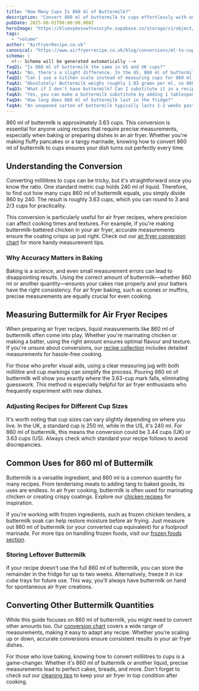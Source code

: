 ```yaml
---
title: "How Many Cups Is 860 ml of Buttermilk?"
description: "Convert 860 ml of buttermilk to cups effortlessly with our simple guide. Perfect for baking and air fryer recipes!"
pubDate: 2025-08-01T00:00:00.000Z
heroImage: "https://klueoymssxwfnxsvcyhv.supabase.co/storage/v1/object/public/Shmucket/how-many-cups-is-860-ml-of-buttermilk.webp"
tags:
  - "volume"
author: "AirFryerRecipe.co.uk"
canonical: "https://www.airfryerrecipe.co.uk/blog/conversions/ml-to-cups/how-many-cups-is-860-ml-of-buttermilk"
schema: |
  <!-- Schema will be generated automatically -->
faqQ1: "Is 860 ml of buttermilk the same in US and UK cups?"
faqA1: "No, there's a slight difference. In the US, 860 ml of buttermilk equals about 3.63 cups (240 ml per cup), while in the UK, it's roughly 3.44 cups (250 ml per cup). Always check which measurement standard your recipe uses to ensure accuracy."
faqQ2: "Can I use a kitchen scale instead of measuring cups for 860 ml of buttermilk?"
faqA2: "Absolutely! Buttermilk weighs roughly 1.03 grams per ml, so 860 ml would be about 886 grams. Using a kitchen scale can be more precise than measuring cups, especially for baking. Just ensure your scale measures in grams for the best results."
faqQ3: "What if I don't have buttermilk? Can I substitute it in a recipe calling for 860 ml?"
faqA3: "Yes, you can make a buttermilk substitute by adding 1 tablespoon of lemon juice or vinegar to every 240 ml of regular milk. For 860 ml, you'd need about 3.5 tablespoons of acid mixed with enough milk to reach the total volume. Let it sit for 5-10 minutes before using."
faqQ4: "How long does 860 ml of buttermilk last in the fridge?"
faqA4: "An unopened carton of buttermilk typically lasts 1-2 weeks past its sell-by date in the fridge. Once opened, use it within 7-10 days. If you can't use it all, freeze portions in ice cube trays for future recipes."
---
```

<p>860 ml of buttermilk is approximately 3.63 cups. This conversion is essential for anyone using recipes that require precise measurements, especially when baking or preparing dishes in an air fryer. Whether you're making fluffy pancakes or a tangy marinade, knowing how to convert 860 ml of buttermilk to cups ensures your dish turns out perfectly every time.</p>  

<h2>Understanding the Conversion</h2>  
<p>Converting millilitres to cups can be tricky, but it's straightforward once you know the ratio. One standard metric cup holds 240 ml of liquid. Therefore, to find out how many cups 860 ml of buttermilk equals, you simply divide 860 by 240. The result is roughly 3.63 cups, which you can round to 3 and 2/3 cups for practicality.</p>  

<p>This conversion is particularly useful for air fryer recipes, where precision can affect cooking times and textures. For example, if you're making buttermilk-battered chicken in your air fryer, accurate measurements ensure the coating crisps up just right. Check out our <a href=https://www.airfryerrecipe.co.uk/air-fryer-conversion-chart>air fryer conversion chart</a> for more handy measurement tips.</p>  

<h3>Why Accuracy Matters in Baking</h3>  
<p>Baking is a science, and even small measurement errors can lead to disappointing results. Using the correct amount of buttermilk—whether 860 ml or another quantity—ensures your cakes rise properly and your batters have the right consistency. For air fryer baking, such as scones or muffins, precise measurements are equally crucial for even cooking.</p>  

<h2>Measuring Buttermilk for Air Fryer Recipes</h2>  
<p>When preparing air fryer recipes, liquid measurements like 860 ml of buttermilk often come into play. Whether you're marinating chicken or making a batter, using the right amount ensures optimal flavour and texture. If you're unsure about conversions, our <a href=https://www.airfryerrecipe.co.uk/recipes>recipe collection</a> includes detailed measurements for hassle-free cooking.</p>  

<p>For those who prefer visual aids, using a clear measuring jug with both millilitre and cup markings can simplify the process. Pouring 860 ml of buttermilk will show you exactly where the 3.63-cup mark falls, eliminating guesswork. This method is especially helpful for air fryer enthusiasts who frequently experiment with new dishes.</p>  

<h3>Adjusting Recipes for Different Cup Sizes</h3>  
<p>It's worth noting that cup sizes can vary slightly depending on where you live. In the UK, a standard cup is 250 ml, while in the US, it's 240 ml. For 860 ml of buttermilk, this means the conversion could be 3.44 cups (UK) or 3.63 cups (US). Always check which standard your recipe follows to avoid discrepancies.</p>  

<h2>Common Uses for 860 ml of Buttermilk</h2>  
<p>Buttermilk is a versatile ingredient, and 860 ml is a common quantity for many recipes. From tenderising meats to adding tang to baked goods, its uses are endless. In air fryer cooking, buttermilk is often used for marinating chicken or creating crispy coatings. Explore our <a href=https://www.airfryerrecipe.co.uk/recipe-category/chicken>chicken recipes</a> for inspiration.</p>  

<p>If you're working with frozen ingredients, such as frozen chicken tenders, a buttermilk soak can help restore moisture before air frying. Just measure out 860 ml of buttermilk (or your converted cup equivalent) for a foolproof marinade. For more tips on handling frozen foods, visit our <a href=https://www.airfryerrecipe.co.uk/recipe-category/frozen-foods>frozen foods section</a>.</p>  

<h3>Storing Leftover Buttermilk</h3>  
<p>If your recipe doesn't use the full 860 ml of buttermilk, you can store the remainder in the fridge for up to two weeks. Alternatively, freeze it in ice cube trays for future use. This way, you'll always have buttermilk on hand for spontaneous air fryer creations.</p>  

<h2>Converting Other Buttermilk Quantities</h2>  
<p>While this guide focuses on 860 ml of buttermilk, you might need to convert other amounts too. Our <a href=https://www.airfryerrecipe.co.uk/air-fryer-conversion-chart>conversion chart</a> covers a wide range of measurements, making it easy to adapt any recipe. Whether you're scaling up or down, accurate conversions ensure consistent results in your air fryer dishes.</p>  

<p>For those who love baking, knowing how to convert millilitres to cups is a game-changer. Whether it's 860 ml of buttermilk or another liquid, precise measurements lead to perfect cakes, breads, and more. Don't forget to check out our <a href=https://www.airfryerrecipe.co.uk/air-fryer-cleaner>cleaning tips</a> to keep your air fryer in top condition after cooking.</p>
